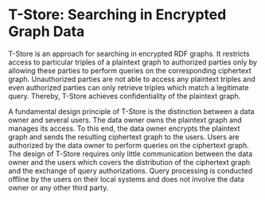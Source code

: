 # T-Store: Searching in Encrypted Graph Data

T-Store is an approach for searching in encrypted RDF graphs. It restricts access to particular triples of a plaintext graph to authorized parties only by allowing these parties to perform queries on the corresponding ciphertext graph. Unauthorized parties are not able to access any plaintext triples and even authorized parties can only retrieve triples which match a legitimate query. Thereby, T-Store achieves confidentiality of the plaintext graph.

A fundamental design principle of T-Store is the distinction between a data owner and several users. The data owner owns the plaintext graph and manages its access. To this end, the data owner encrypts the plaintext graph and sends the resulting ciphertext graph to the users. Users are authorized by the data owner to perform queries on the ciphertext graph. The design of T-Store requires only little communication between the data owner and the users which covers the distribution of the ciphertext graph and the exchange of query authorizations. Query processing is conducted offline by the users on their local systems and does not involve the data owner or any other third party.